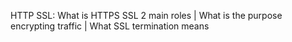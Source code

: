 HTTP SSL: What is HTTPS SSL 2 main roles | What is the purpose encrypting traffic | What SSL termination means
